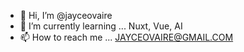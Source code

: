 - 👋 Hi, I’m @jayceovaire
- 🌱 I’m currently learning ... Nuxt, Vue, AI
- 📫 How to reach me ... JAYCEOVAIRE@GMAIL.COM

<!---
jayceovaire/jayceovaire is a ✨ special ✨ repository because its `README.md` (this file) appears on your GitHub profile.
You can click the Preview link to take a look at your changes.
--->

